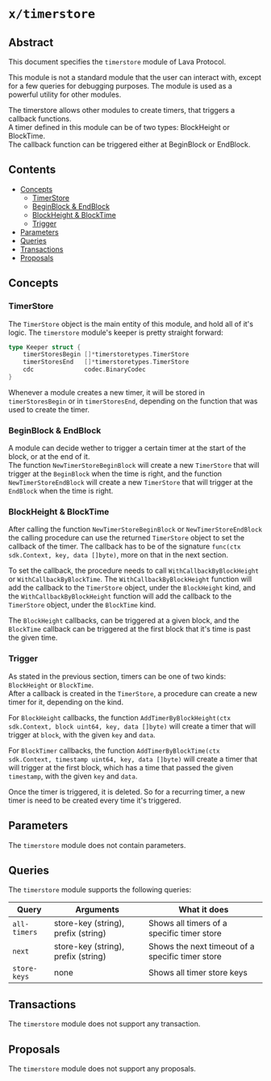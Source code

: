 # `x/timerstore`

## Abstract

This document specifies the `timerstore` module of Lava Protocol.

This module is not a standard module that the user can interact with, except for a few queries for debugging purposes.
The module is used as a powerful utility for other modules.

The timerstore allows other modules to create timers, that triggers a callback functions.  
A timer defined in this module can be of two types: BlockHeight or BlockTime.  
The callback function can be triggered either at BeginBlock or EndBlock.

## Contents

- [Concepts](#concepts)
  - [TimerStore](#timerstore)
  - [BeginBlock & EndBlock](#beginblock--endblock)
  - [BlockHeight & BlockTime](#blockheight--blocktime)
  - [Trigger](#trigger)
- [Parameters](#parameters)
- [Queries](#queries)
- [Transactions](#transactions)
- [Proposals](#proposals)

## Concepts

### TimerStore

The `TimerStore` object is the main entity of this module, and hold all of it's logic.
The `timerstore` module's keeper is pretty straight forward:

```go
type Keeper struct {
	timerStoresBegin []*timerstoretypes.TimerStore
	timerStoresEnd   []*timerstoretypes.TimerStore
	cdc              codec.BinaryCodec
}
```

Whenever a module creates a new timer, it will be stored in `timerStoresBegin` or in `timerStoresEnd`, depending on the function that was used to create the timer.

### BeginBlock & EndBlock

A module can decide wether to trigger a certain timer at the start of the block, or at the end of it.  
The function `NewTimerStoreBeginBlock` will create a new `TimerStore` that will trigger at the `BeginBlock` when the time is right, and the function `NewTimerStoreEndBlock` will create a new `TimerStore` that will trigger at the `EndBlock` when the time is right.

### BlockHeight & BlockTime

After calling the function `NewTimerStoreBeginBlock` or `NewTimerStoreEndBlock` the calling procedure can use the returned `TimerStore` object to set the callback of the timer. The callback has to be of the signature `func(ctx sdk.Context, key, data []byte)`, more on that in the next section.

To set the callback, the procedure needs to call `WithCallbackByBlockHeight` or `WithCallbackByBlockTime`.
The `WithCallbackByBlockHeight` function will add the callback to the `TimerStore` object, under the `BlockHeight` kind, and the `WithCallbackByBlockHeight` function will add the callback to the `TimerStore` object, under the `BlockTime` kind.

The `BlockHeight` callbacks, can be triggered at a given block, and the `BlockTime` callback can be triggered at the first block that it's time is past the given time.

### Trigger

As stated in the previous section, timers can be one of two kinds: `BlockHeight` or `BlockTime`.  
After a callback is created in the `TimerStore`, a procedure can create a new timer for it, depending on the kind.

For `BlockHeight` callbacks, the function `AddTimerByBlockHeight(ctx sdk.Context, block uint64, key, data []byte)` will create a timer that will trigger at `block`, with the given `key` and `data`.

For `BlockTimer` callbacks, the function `AddTimerByBlockTime(ctx sdk.Context, timestamp uint64, key, data []byte)` will create a timer that will trigger at the first block, which has a time that passed the given `timestamp`, with the given `key` and `data`.

Once the timer is triggered, it is deleted. So for a recurring timer, a new timer is need to be created every time it's triggered.

## Parameters

The `timerstore` module does not contain parameters.

## Queries

The `timerstore` module supports the following queries:

| Query        | Arguments                           | What it does                                     |
| ------------ | ----------------------------------- | ------------------------------------------------ |
| `all-timers` | store-key (string), prefix (string) | Shows all timers of a specific timer store       |
| `next`       | store-key (string), prefix (string) | Shows the next timeout of a specific timer store |
| `store-keys` | none                                | Shows all timer store keys                       |

## Transactions

The `timerstore` module does not support any transaction.

## Proposals

The `timerstore` module does not support any proposals.
